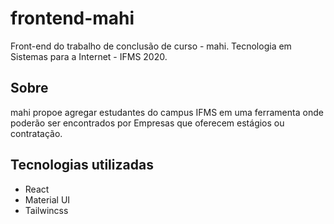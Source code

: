 # frontend-mahi
 Front-end do trabalho de conclusão de curso - mahi. 
 Tecnologia em Sistemas para a Internet - IFMS 2020.

## Sobre
mahi propoe agregar estudantes do campus IFMS em uma ferramenta onde poderão ser encontrados por Empresas que oferecem estágios ou contratação. 

## Tecnologias utilizadas
- React
- Material UI
- Tailwincss